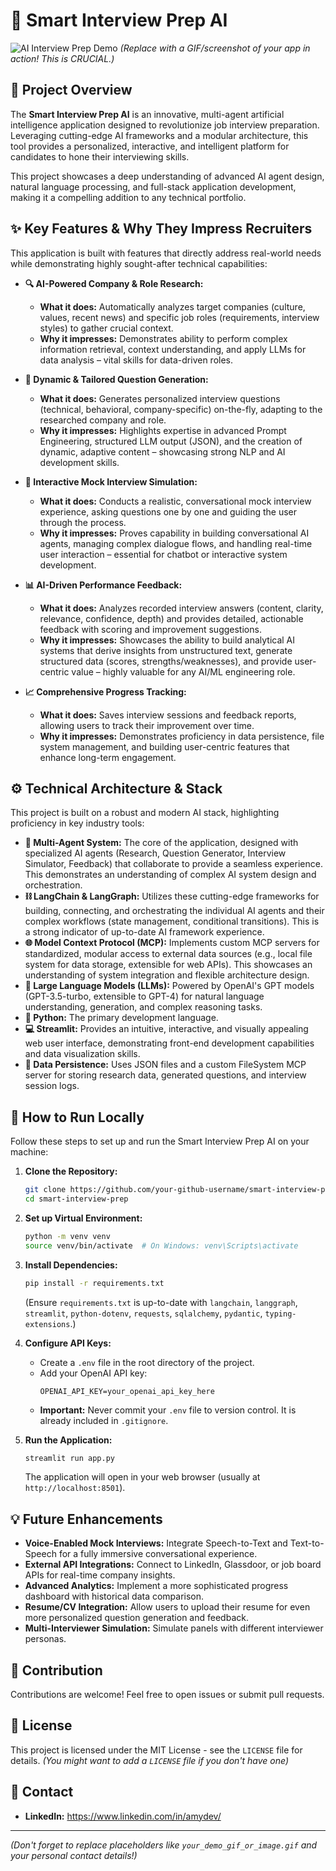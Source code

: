 # 🎯 Smart Interview Prep AI

![AI Interview Prep Demo](https://i.imgur.com/your_demo_gif_or_image.gif) 
*(Replace with a GIF/screenshot of your app in action! This is CRUCIAL.)*

## 🚀 Project Overview

The **Smart Interview Prep AI** is an innovative, multi-agent artificial intelligence application designed to revolutionize job interview preparation. Leveraging cutting-edge AI frameworks and a modular architecture, this tool provides a personalized, interactive, and intelligent platform for candidates to hone their interviewing skills.

This project showcases a deep understanding of advanced AI agent design, natural language processing, and full-stack application development, making it a compelling addition to any technical portfolio.

## ✨ Key Features & Why They Impress Recruiters

This application is built with features that directly address real-world needs while demonstrating highly sought-after technical capabilities:

*   **🔍 AI-Powered Company & Role Research:**
    *   **What it does:** Automatically analyzes target companies (culture, values, recent news) and specific job roles (requirements, interview styles) to gather crucial context.
    *   **Why it impresses:** Demonstrates ability to perform complex information retrieval, context understanding, and apply LLMs for data analysis – vital skills for data-driven roles.

*   **📝 Dynamic & Tailored Question Generation:**
    *   **What it does:** Generates personalized interview questions (technical, behavioral, company-specific) on-the-fly, adapting to the researched company and role.
    *   **Why it impresses:** Highlights expertise in advanced Prompt Engineering, structured LLM output (JSON), and the creation of dynamic, adaptive content – showcasing strong NLP and AI development skills.

*   **🎤 Interactive Mock Interview Simulation:**
    *   **What it does:** Conducts a realistic, conversational mock interview experience, asking questions one by one and guiding the user through the process.
    *   **Why it impresses:** Proves capability in building conversational AI agents, managing complex dialogue flows, and handling real-time user interaction – essential for chatbot or interactive system development.

*   **📊 AI-Driven Performance Feedback:**
    *   **What it does:** Analyzes recorded interview answers (content, clarity, relevance, confidence, depth) and provides detailed, actionable feedback with scoring and improvement suggestions.
    *   **Why it impresses:** Showcases the ability to build analytical AI systems that derive insights from unstructured text, generate structured data (scores, strengths/weaknesses), and provide user-centric value – highly valuable for any AI/ML engineering role.

*   **📈 Comprehensive Progress Tracking:**
    *   **What it does:** Saves interview sessions and feedback reports, allowing users to track their improvement over time.
    *   **Why it impresses:** Demonstrates proficiency in data persistence, file system management, and building user-centric features that enhance long-term engagement.

## ⚙️ Technical Architecture & Stack

This project is built on a robust and modern AI stack, highlighting proficiency in key industry tools:

*   **🤖 Multi-Agent System:** The core of the application, designed with specialized AI agents (Research, Question Generator, Interview Simulator, Feedback) that collaborate to provide a seamless experience. This demonstrates an understanding of complex AI system design and orchestration.
*   **⛓️ LangChain & LangGraph:** Utilizes these cutting-edge frameworks for building, connecting, and orchestrating the individual AI agents and their complex workflows (state management, conditional transitions). This is a strong indicator of up-to-date AI framework experience.
*   **🌐 Model Context Protocol (MCP):** Implements custom MCP servers for standardized, modular access to external data sources (e.g., local file system for data storage, extensible for web APIs). This showcases an understanding of system integration and flexible architecture design.
*   **🧠 Large Language Models (LLMs):** Powered by OpenAI's GPT models (GPT-3.5-turbo, extensible to GPT-4) for natural language understanding, generation, and complex reasoning tasks.
*   **🐍 Python:** The primary development language.
*   **💻 Streamlit:** Provides an intuitive, interactive, and visually appealing web user interface, demonstrating front-end development capabilities and data visualization skills.
*   **💾 Data Persistence:** Uses JSON files and a custom FileSystem MCP server for storing research data, generated questions, and interview session logs.

## 🚀 How to Run Locally

Follow these steps to set up and run the Smart Interview Prep AI on your machine:

1.  **Clone the Repository:**
    ```bash
    git clone https://github.com/your-github-username/smart-interview-prep.git
    cd smart-interview-prep
    ```

2.  **Set up Virtual Environment:**
    ```bash
    python -m venv venv
    source venv/bin/activate  # On Windows: venv\Scripts\activate
    ```

3.  **Install Dependencies:**
    ```bash
    pip install -r requirements.txt
    ```
    (Ensure `requirements.txt` is up-to-date with `langchain`, `langgraph`, `streamlit`, `python-dotenv`, `requests`, `sqlalchemy`, `pydantic`, `typing-extensions`.)

4.  **Configure API Keys:**
    *   Create a `.env` file in the root directory of the project.
    *   Add your OpenAI API key:
        ```
        OPENAI_API_KEY=your_openai_api_key_here
        ```
    *   **Important:** Never commit your `.env` file to version control. It is already included in `.gitignore`.

5.  **Run the Application:**
    ```bash
    streamlit run app.py
    ```
    The application will open in your web browser (usually at `http://localhost:8501`).

## 💡 Future Enhancements

*   **Voice-Enabled Mock Interviews:** Integrate Speech-to-Text and Text-to-Speech for a fully immersive conversational experience.
*   **External API Integrations:** Connect to LinkedIn, Glassdoor, or job board APIs for real-time company insights.
*   **Advanced Analytics:** Implement a more sophisticated progress dashboard with historical data comparison.
*   **Resume/CV Integration:** Allow users to upload their resume for even more personalized question generation and feedback.
*   **Multi-Interviewer Simulation:** Simulate panels with different interviewer personas.

## 🤝 Contribution

Contributions are welcome! Feel free to open issues or submit pull requests.

## 📄 License

This project is licensed under the MIT License - see the `LICENSE` file for details. *(You might want to add a `LICENSE` file if you don't have one)*

## 📧 Contact
*   **LinkedIn:** https://www.linkedin.com/in/amydev/

---
*(Don't forget to replace placeholders like `your_demo_gif_or_image.gif` and your personal contact details!)*
```
